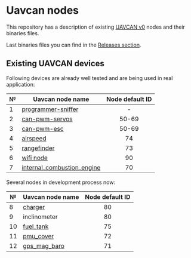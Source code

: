 
# Uavcan nodes

This repository has a description of existing [UAVCAN v0](https://legacy.uavcan.org/) nodes and their binaries files.

Last binaries files you can find in the [Releases section](https://github.com/InnopolisAero/inno_uavcan_node_binaries/releases).


## Existing UAVCAN devices

Following devices are already well tested and are being used in real application:

| № | Uavcan node name                                  | Node default ID   |
| - | ------------------------------------------------- |:-----------------:|
| 1 | [programmer-sniffer](doc/programmer_sniffer/README.md)| -             |
| 2 | [can-pwm-servos](doc/can_pwm/README.md)           | 50-69             |
| 3 | [can-pwm-esc](doc/can_pwm/README.md)              | 50-69             |
| 4 | [airspeed](doc/airspeed/README.md)                | 74                |
| 5 | [rangefinder](doc/rangefinder/README.md)          | 73                |
| 6 | [wifi node](doc/wifi_bridge/README.md)            | 90                |
| 7 | [internal_combustion_engine](doc/ice/README.md)   | 70                |

Several nodes in development process now:

| № | Uavcan node name                                  | Node default ID   |
| - | ------------------------------------------------- |:-----------------:|
| 8 | [charger](doc/charger/README.md)                  | 80                |
| 9 | inclinometer                                      | 80                |
| 10| [fuel_tank](doc/fuel_tank/README.md)              | 75                |
| 11| [pmu_cover](doc/pmu_cover/README.md)              | 72                |
| 12| [gps_mag_baro](doc/gps_mag_baro/README.md)        | 71                |
